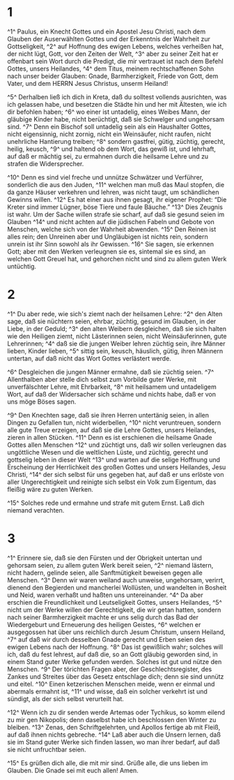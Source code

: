 # 1 
^1^ Paulus, ein Knecht Gottes und ein Apostel Jesu Christi, nach dem Glauben der Auserwählten Gottes und der Erkenntnis der Wahrheit zur Gottseligkeit, ^2^ auf Hoffnung des ewigen Lebens, welches verheißen hat, der nicht lügt, Gott, vor den Zeiten der Welt, ^3^ aber zu seiner Zeit hat er offenbart sein Wort durch die Predigt, die mir vertrauet ist nach dem Befehl Gottes, unsers Heilandes, ^4^ dem Titus, meinem rechtschaffenen Sohn nach unser beider Glauben: Gnade, Barmherzigkeit, Friede von Gott, dem Vater, und dem HERRN Jesus Christus, unserm Heiland! 

^5^ Derhalben ließ ich dich in Kreta, daß du solltest vollends ausrichten, was ich gelassen habe, und besetzen die Städte hin und her mit Ältesten, wie ich dir befohlen haben; ^6^ wo einer ist untadelig, eines Weibes Mann, der gläubige Kinder habe, nicht berüchtigt, daß sie Schwelger und ungehorsam sind. ^7^ Denn ein Bischof soll untadelig sein als ein Haushalter Gottes, nicht eigensinnig, nicht zornig, nicht ein Weinsäufer, nicht raufen, nicht unehrliche Hantierung treiben; ^8^ sondern gastfrei, gütig, züchtig, gerecht, heilig, keusch, ^9^ und haltend ob dem Wort, das gewiß ist, und lehrhaft, auf daß er mächtig sei, zu ermahnen durch die heilsame Lehre und zu strafen die Widersprecher. 

^10^ Denn es sind viel freche und unnütze Schwätzer und Verführer, sonderlich die aus den Juden, ^11^ welchen man muß das Maul stopfen, die da ganze Häuser verkehren und lehren, was nicht taugt, um schändlichen Gewinns willen. ^12^ Es hat einer aus ihnen gesagt, ihr eigener Prophet: “Die Kreter sind immer Lügner, böse Tiere und faule Bäuche.” ^13^ Dies Zeugnis ist wahr. Um der Sache willen strafe sie scharf, auf daß sie gesund seien im Glauben ^14^ und nicht achten auf die jüdischen Fabeln und Gebote von Menschen, welche sich von der Wahrheit abwenden. ^15^ Den Reinen ist alles rein; den Unreinen aber und Ungläubigen ist nichts rein, sondern unrein ist ihr Sinn sowohl als ihr Gewissen. ^16^ Sie sagen, sie erkennen Gott; aber mit den Werken verleugnen sie es, sintemal sie es sind, an welchen Gott Greuel hat, und gehorchen nicht und sind zu allem guten Werk untüchtig. 

# 2 
^1^ Du aber rede, wie sich's ziemt nach der heilsamen Lehre: ^2^ den Alten sage, daß sie nüchtern seien, ehrbar, züchtig, gesund im Glauben, in der Liebe, in der Geduld; ^3^ den alten Weibern desgleichen, daß sie sich halten wie den Heiligen ziemt, nicht Lästerinnen seien, nicht Weinsäuferinnen, gute Lehrerinnen; ^4^ daß sie die jungen Weiber lehren züchtig sein, ihre Männer lieben, Kinder lieben, ^5^ sittig sein, keusch, häuslich, gütig, ihren Männern untertan, auf daß nicht das Wort Gottes verlästert werde. 

^6^ Desgleichen die jungen Männer ermahne, daß sie züchtig seien. ^7^ Allenthalben aber stelle dich selbst zum Vorbilde guter Werke, mit unverfälschter Lehre, mit Ehrbarkeit, ^8^ mit heilsamem und untadeligem Wort, auf daß der Widersacher sich schäme und nichts habe, daß er von uns möge Böses sagen. 

^9^ Den Knechten sage, daß sie ihren Herren untertänig seien, in allen Dingen zu Gefallen tun, nicht widerbellen, ^10^ nicht veruntreuen, sondern alle gute Treue erzeigen, auf daß sie die Lehre Gottes, unsers Heilandes, zieren in allen Stücken. ^11^ Denn es ist erschienen die heilsame Gnade Gottes allen Menschen ^12^ und züchtigt uns, daß wir sollen verleugnen das ungöttliche Wesen und die weltlichen Lüste, und züchtig, gerecht und gottselig leben in dieser Welt ^13^ und warten auf die selige Hoffnung und Erscheinung der Herrlichkeit des großen Gottes und unsers Heilandes, Jesu Christi, ^14^ der sich selbst für uns gegeben hat, auf daß er uns erlöste von aller Ungerechtigkeit und reinigte sich selbst ein Volk zum Eigentum, das fleißig wäre zu guten Werken. 

^15^ Solches rede und ermahne und strafe mit gutem Ernst. Laß dich niemand verachten. 

# 3 
^1^ Erinnere sie, daß sie den Fürsten und der Obrigkeit untertan und gehorsam seien, zu allem guten Werk bereit seien, ^2^ niemand lästern, nicht hadern, gelinde seien, alle Sanftmütigkeit beweisen gegen alle Menschen. ^3^ Denn wir waren weiland auch unweise, ungehorsam, verirrt, dienend den Begierden und mancherlei Wollüsten, und wandelten in Bosheit und Neid, waren verhaßt und haßten uns untereinander. ^4^ Da aber erschien die Freundlichkeit und Leutseligkeit Gottes, unsers Heilandes, ^5^ nicht um der Werke willen der Gerechtigkeit, die wir getan hatten, sondern nach seiner Barmherzigkeit machte er uns selig durch das Bad der Wiedergeburt und Erneuerung des heiligen Geistes, ^6^ welchen er ausgegossen hat über uns reichlich durch Jesum Christum, unsern Heiland, ^7^ auf daß wir durch desselben Gnade gerecht und Erben seien des ewigen Lebens nach der Hoffnung. ^8^ Das ist gewißlich wahr; solches will ich, daß du fest lehrest, auf daß die, so an Gott gläubig geworden sind, in einem Stand guter Werke gefunden werden. Solches ist gut und nütze den Menschen. ^9^ Der törichten Fragen aber, der Geschlechtsregister, des Zankes und Streites über das Gesetz entschlage dich; denn sie sind unnütz und eitel. ^10^ Einen ketzerischen Menschen meide, wenn er einmal und abermals ermahnt ist, ^11^ und wisse, daß ein solcher verkehrt ist und sündigt, als der sich selbst verurteilt hat. 

^12^ Wenn ich zu dir senden werde Artemas oder Tychikus, so komm eilend zu mir gen Nikopolis; denn daselbst habe ich beschlossen den Winter zu bleiben. ^13^ Zenas, den Schriftgelehrten, und Apollos fertige ab mit Fleiß, auf daß ihnen nichts gebreche. ^14^ Laß aber auch die Unsern lernen, daß sie im Stand guter Werke sich finden lassen, wo man ihrer bedarf, auf daß sie nicht unfruchtbar seien. 

^15^ Es grüßen dich alle, die mit mir sind. Grüße alle, die uns lieben im Glauben. Die Gnade sei mit euch allen! Amen. 